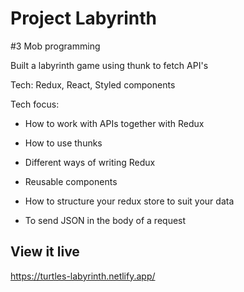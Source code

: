 # Project Labyrinth

#3 Mob programming

Built a labyrinth game using thunk to fetch API's

Tech: Redux, React, Styled components

Tech focus:

- How to work with APIs together with Redux

- How to use thunks

- Different ways of writing Redux

- Reusable components

- How to structure your redux store to suit your data

- To send JSON in the body of a request


## View it live
https://turtles-labyrinth.netlify.app/
